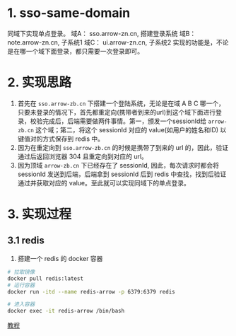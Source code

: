# 1. sso-same-domain
同域下实现单点登录。
域A： sso.arrow-zn.cn, 搭建登录系统
域B： note.arrow-zn.cn,  子系统1
域C： ui.arrow-zn.cn,   子系统2
实现的功能是，不论是在哪一个域下面登录，都只需要一次登录即可。
# 2. 实现思路
1. 首先在 `sso.arrow-zb.cn` 下搭建一个登陆系统，无论是在域 A B C 哪一个，只要未登录的情况下，首先都重定向(携带者到来的url)到这个域下面进行登录，校验完成后，后端需要做两件事情。第一，颁发一个sessionId给 `arrow-zb.cn` 这个域；第二，将这个 sessionId 对应的 value(如用户的姓名和ID) 以键值对的方式保存到 redis 中。
2. 因为在重定向到 `sso.arrow-zb.cn` 的时候是携带了到来的 url 的，因此，验证通过后返回浏览器 304 且重定向到对应的 url。
3. 因为顶域 `arrow-zb.cn` 下已经存在了 sessionId, 因此，每次请求时都会将 sessionId 发送到后端，后端拿到 sessionId 后到 redis 中查找，找到后验证通过并获取对应的 value。至此就可以实现同域下的单点登录。

# 3. 实现过程
## 3.1 redis
1. 搭建一个 redis 的 docker 容器
```sh
# 拉取镜像
docker pull redis:latest
# 运行容器
docker run -itd --name redis-arrow -p 6379:6379 redis

# 进入容器
docker exec -it redis-arrow /bin/bash
```
[教程](https://www.runoob.com/docker/docker-install-redis.html)
